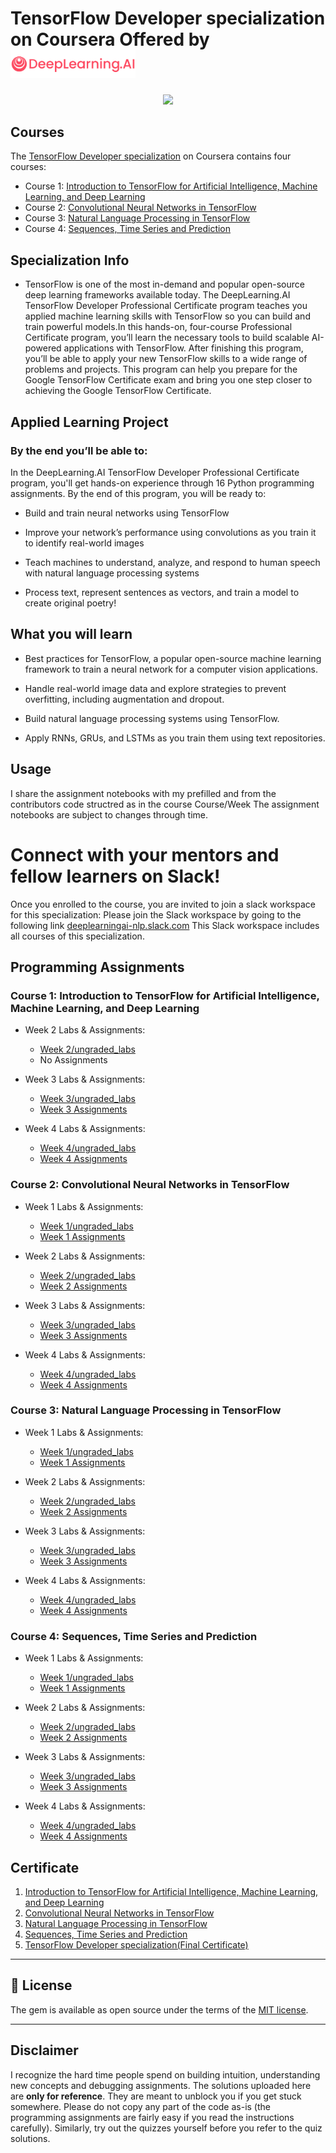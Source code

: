 # TensorFlow Developer specialization on Coursera Offered by [<img src="https://github.com/TheKidPadra/TheKidPadra/blob/main/socials/DeepLearningAILogo.png" width="200"/>](https://www.deeplearning.ai)

<p align="center"><img width="auto" src="https://github.com/TheKidPadra/DeepLearning.AI-TensorFlow_Developer-specialization/blob/main/Assets/Banner.png" /></p>



## Courses

The [TensorFlow Developer specialization](https://www.coursera.org/professional-certificates/tensorflow-in-practice) on Coursera contains four courses:

- Course 1: [Introduction to TensorFlow for Artificial Intelligence, Machine Learning, and Deep Learning](https://www.coursera.org/learn/introduction-tensorflow?specialization=tensorflow-in-practice)
- Course 2: [Convolutional Neural Networks in TensorFlow](https://www.coursera.org/learn/convolutional-neural-networks-tensorflow?specialization=tensorflow-in-practice)
- Course 3: [Natural Language Processing in TensorFlow](https://www.coursera.org/learn/natural-language-processing-tensorflow?specialization=tensorflow-in-practice)
- Course 4: [Sequences, Time Series and Prediction](https://www.coursera.org/learn/tensorflow-sequences-time-series-and-prediction?specialization=tensorflow-in-practice)

## Specialization Info

- TensorFlow is one of the most in-demand and popular open-source deep learning frameworks available today. The DeepLearning.AI TensorFlow Developer Professional Certificate program teaches you applied machine learning skills with TensorFlow so you can build and train powerful models.In this hands-on, four-course Professional Certificate program, you’ll learn the necessary tools to build scalable AI-powered applications with TensorFlow. After finishing this program, you’ll be able to apply your new TensorFlow skills to a wide range of problems and projects. This program can help you prepare for the Google TensorFlow Certificate exam and bring you one step closer to achieving the Google TensorFlow Certificate.

## Applied Learning Project
### By the end you’ll be able to:
In the DeepLearning.AI TensorFlow Developer Professional Certificate program, you'll get hands-on experience through 16 Python programming assignments. By the end of this program, you will be ready to: 

- Build and train neural networks using TensorFlow

- Improve your network’s performance using convolutions as you train it to identify real-world images

- Teach machines to understand, analyze, and respond to human speech with natural language processing systems

- Process text, represent sentences as vectors, and train a model to create original poetry!


## What you will learn

- Best practices for TensorFlow, a popular open-source machine learning framework to train a neural network for a computer vision applications.

- Handle real-world image data and explore strategies to prevent overfitting, including augmentation and dropout.

- Build natural language processing systems using TensorFlow.

- Apply RNNs, GRUs, and LSTMs as you train them using text repositories.

## Usage

I share the assignment notebooks with my prefilled and from the contributors code structred as in the course Course/Week
The assignment notebooks are subject to changes through time.

# Connect with your mentors and fellow learners on Slack!
Once you enrolled to the course, you are invited to join a slack workspace for this specialization:
Please join the Slack workspace by going to the following link [deeplearningai-nlp.slack.com](https://deeplearningai-nlp.slack.com)
This Slack workspace includes all courses of this specialization.

## Programming Assignments

### Course 1: Introduction to TensorFlow for Artificial Intelligence, Machine Learning, and Deep Learning

* Week 2 Labs & Assignments:
   + [Week 2/ungraded_labs](https://github.com/TheKidPadra/DeepLearning.AI-TensorFlow_Developer-specialization/tree/main/1.%20Introduction%20to%20TensorFlow%20for%20Artificial%20Intelligence%2C%20Machine%20Learning%2C%20and%20Deep%20Learning/Week%202/ungraded_labs)
   + No Assignments

* Week 3 Labs & Assignments:
   + [Week 3/ungraded_labs](https://github.com/TheKidPadra/DeepLearning.AI-TensorFlow_Developer-specialization/tree/main/1.%20Introduction%20to%20TensorFlow%20for%20Artificial%20Intelligence%2C%20Machine%20Learning%2C%20and%20Deep%20Learning/Week%203/ungraded_labs)
   + [Week 3 Assignments](https://github.com/TheKidPadra/DeepLearning.AI-TensorFlow_Developer-specialization/blob/main/1.%20Introduction%20to%20TensorFlow%20for%20Artificial%20Intelligence%2C%20Machine%20Learning%2C%20and%20Deep%20Learning/C1W3_Assignment.ipynb)

* Week 4 Labs & Assignments:
   + [Week 4/ungraded_labs](https://github.com/TheKidPadra/DeepLearning.AI-TensorFlow_Developer-specialization/tree/main/1.%20Introduction%20to%20TensorFlow%20for%20Artificial%20Intelligence%2C%20Machine%20Learning%2C%20and%20Deep%20Learning/Week%204/ungraded_labs)
   + [Week 4 Assignments](https://github.com/TheKidPadra/DeepLearning.AI-TensorFlow_Developer-specialization/blob/main/1.%20Introduction%20to%20TensorFlow%20for%20Artificial%20Intelligence%2C%20Machine%20Learning%2C%20and%20Deep%20Learning/C1W4_Assignment.ipynb)


### Course 2: Convolutional Neural Networks in TensorFlow

* Week 1 Labs & Assignments:
   + [Week 1/ungraded_labs](https://github.com/TheKidPadra/DeepLearning.AI-TensorFlow_Developer-specialization/tree/main/2.%20Convolutional%20Neural%20Networks%20in%20TensorFlow/W1/ungraded_lab)
   + [Week 1 Assignments](https://github.com/TheKidPadra/DeepLearning.AI-TensorFlow_Developer-specialization/blob/main/2.%20Convolutional%20Neural%20Networks%20in%20TensorFlow/C2W1_Assignment.ipynb)

* Week 2 Labs & Assignments:
   + [Week 2/ungraded_labs](https://github.com/TheKidPadra/DeepLearning.AI-TensorFlow_Developer-specialization/tree/main/2.%20Convolutional%20Neural%20Networks%20in%20TensorFlow/W2/ungraded_labs)
   + [Week 2 Assignments](https://github.com/TheKidPadra/DeepLearning.AI-TensorFlow_Developer-specialization/blob/main/2.%20Convolutional%20Neural%20Networks%20in%20TensorFlow/C2W2_Assignment.ipynb)

* Week 3 Labs & Assignments:
   + [Week 3/ungraded_labs](https://github.com/TheKidPadra/DeepLearning.AI-TensorFlow_Developer-specialization/tree/main/2.%20Convolutional%20Neural%20Networks%20in%20TensorFlow/W3/ungraded_lab)
   + [Week 3 Assignments](https://github.com/TheKidPadra/DeepLearning.AI-TensorFlow_Developer-specialization/blob/main/2.%20Convolutional%20Neural%20Networks%20in%20TensorFlow/C2W3_Assignment.ipynb)

* Week 4 Labs & Assignments:
   + [Week 4/ungraded_labs](https://github.com/TheKidPadra/DeepLearning.AI-TensorFlow_Developer-specialization/tree/main/2.%20Convolutional%20Neural%20Networks%20in%20TensorFlow/W4/ungraded_lab)
   + [Week 4 Assignments](https://github.com/TheKidPadra/DeepLearning.AI-TensorFlow_Developer-specialization/blob/main/2.%20Convolutional%20Neural%20Networks%20in%20TensorFlow/C2W4_Assignment.ipynb)


### Course 3: Natural Language Processing in TensorFlow

* Week 1 Labs & Assignments:
   + [Week 1/ungraded_labs](https://github.com/TheKidPadra/DeepLearning.AI-TensorFlow_Developer-specialization/tree/main/3.%20Natural%20Language%20Processing%20in%20TensorFlow/W1/ungraded_labs)
   + [Week 1 Assignments](https://github.com/TheKidPadra/DeepLearning.AI-TensorFlow_Developer-specialization/blob/main/3.%20Natural%20Language%20Processing%20in%20TensorFlow/C3W1_Assignment.ipynb)

* Week 2 Labs & Assignments:
   + [Week 2/ungraded_labs](https://github.com/TheKidPadra/DeepLearning.AI-TensorFlow_Developer-specialization/tree/main/3.%20Natural%20Language%20Processing%20in%20TensorFlow/W2/ungraded_labs)
   + [Week 2 Assignments](https://github.com/TheKidPadra/DeepLearning.AI-TensorFlow_Developer-specialization/blob/main/3.%20Natural%20Language%20Processing%20in%20TensorFlow/C3W2_Assignment.ipynb)

* Week 3 Labs & Assignments:
   + [Week 3/ungraded_labs](https://github.com/TheKidPadra/DeepLearning.AI-TensorFlow_Developer-specialization/tree/main/3.%20Natural%20Language%20Processing%20in%20TensorFlow/W3/ungraded_labs)
   + [Week 3 Assignments](https://github.com/TheKidPadra/DeepLearning.AI-TensorFlow_Developer-specialization/blob/main/3.%20Natural%20Language%20Processing%20in%20TensorFlow/C3W3_Assignment.ipynb)

* Week 4 Labs & Assignments:
   + [Week 4/ungraded_labs](https://github.com/TheKidPadra/DeepLearning.AI-TensorFlow_Developer-specialization/tree/main/3.%20Natural%20Language%20Processing%20in%20TensorFlow/W4/ungraded_labs)
   + [Week 4 Assignments](https://github.com/TheKidPadra/DeepLearning.AI-TensorFlow_Developer-specialization/blob/main/3.%20Natural%20Language%20Processing%20in%20TensorFlow/C3W4_Assignment.ipynb)


### Course 4: Sequences, Time Series and Prediction

* Week 1 Labs & Assignments:
   + [Week 1/ungraded_labs](https://github.com/TheKidPadra/DeepLearning.AI-TensorFlow_Developer-specialization/tree/main/4.%20Sequences%2C%20Time%20Serirs%20and%20Prediction/W1/ungraded_labs)
   + [Week 1 Assignments](https://github.com/TheKidPadra/DeepLearning.AI-TensorFlow_Developer-specialization/blob/main/4.%20Sequences%2C%20Time%20Serirs%20and%20Prediction/C4W1_Assignment.ipynb)

* Week 2 Labs & Assignments:
   + [Week 2/ungraded_labs](https://github.com/TheKidPadra/DeepLearning.AI-TensorFlow_Developer-specialization/tree/main/4.%20Sequences%2C%20Time%20Serirs%20and%20Prediction/W2/ungraded_labs)
   + [Week 2 Assignments](https://github.com/TheKidPadra/DeepLearning.AI-TensorFlow_Developer-specialization/blob/main/4.%20Sequences%2C%20Time%20Serirs%20and%20Prediction/C4W2_Assignment.ipynb)

* Week 3 Labs & Assignments:
   + [Week 3/ungraded_labs](https://github.com/TheKidPadra/DeepLearning.AI-TensorFlow_Developer-specialization/tree/main/4.%20Sequences%2C%20Time%20Serirs%20and%20Prediction/W3/ungraded_labs)
   + [Week 3 Assignments](https://github.com/TheKidPadra/DeepLearning.AI-TensorFlow_Developer-specialization/blob/main/4.%20Sequences%2C%20Time%20Serirs%20and%20Prediction/C4W3_Assignment.ipynb)

* Week 4 Labs & Assignments:
   + [Week 4/ungraded_labs](https://github.com/TheKidPadra/DeepLearning.AI-TensorFlow_Developer-specialization/tree/main/4.%20Sequences%2C%20Time%20Serirs%20and%20Prediction/W4/ungraded_labs)
   + [Week 4 Assignments](https://github.com/TheKidPadra/DeepLearning.AI-TensorFlow_Developer-specialization/blob/main/4.%20Sequences%2C%20Time%20Serirs%20and%20Prediction/C4W4_Assignment.ipynb)
   
    
## Certificate

1. [Introduction to TensorFlow for Artificial Intelligence, Machine Learning, and Deep Learning](https://www.coursera.org/account/accomplishments/verify/LYNQRKH6T6VF)
2. [Convolutional Neural Networks in TensorFlow](https://www.coursera.org/account/accomplishments/verify/DZCJSKWACWPV)
3. [Natural Language Processing in TensorFlow](https://www.coursera.org/account/accomplishments/verify/QPDE85JNH5Q5)
4. [Sequences, Time Series and Prediction](https://www.coursera.org/account/accomplishments/verify/YTBL8JV5NUSK)
5. [TensorFlow Developer specialization(Final Certificate)](https://www.coursera.org/account/accomplishments/professional-cert/V9Y634YDX2TG)

--------------------------------------------------------------------------------------------------------------
## 📝 License
The gem is available as open source under the terms of the [MIT license](https://opensource.org/licenses/MIT).
 
-----------------------------------------------------------------------------------------------------------------
## Disclaimer
I recognize the hard time people spend on building intuition, understanding new concepts and debugging assignments. The solutions uploaded here are **only for reference**. They are meant to unblock you if you get stuck somewhere. Please do not copy any part of the code as-is (the programming assignments are fairly easy if you read the instructions carefully). Similarly, try out the quizzes yourself before you refer to the quiz solutions.
